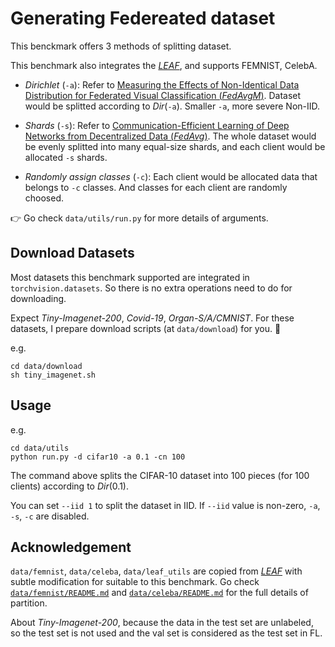 # Generating Federeated dataset

This benckmark offers 3 methods of splitting dataset.

This benchmark also integrates the [*LEAF*](https://github.com/TalwalkarLab/leaf), and supports FEMNIST, CelebA.

- *Dirichlet* (`-a`): Refer to [Measuring the Effects of Non-Identical Data Distribution for Federated Visual Classification (*FedAvgM*)](https://arxiv.org/abs/1909.06335). Dataset would be splitted according to $Dir$(`-a`). Smaller `-a`, more severe Non-IID.

- *Shards* (`-s`): Refer to [Communication-Efficient Learning of Deep Networks from Decentralized Data (*FedAvg*)](https://arxiv.org/abs/1602.05629). The whole dataset would be evenly splitted into many equal-size shards, and each client would be allocated `-s` shards.

- *Randomly assign classes* (`-c`): Each client would be allocated data that belongs to `-c` classes. And classes for each client are randomly choosed.


👉 Go check `data/utils/run.py` for more details of arguments.

## Download Datasets

Most datasets this benchmark supported are integrated in `torchvision.datasets`. So there is no extra operations need to do for downloading.

Expect *Tiny-Imagenet-200*, *Covid-19*, *Organ-S/A/CMNIST*. For these datasets, I prepare download scripts (at `data/download`) for you. 🤗

e.g.

```shell
cd data/download
sh tiny_imagenet.sh
```

## Usage

e.g.

```shell
cd data/utils
python run.py -d cifar10 -a 0.1 -cn 100
```

The command above splits the CIFAR-10 dataset into 100 pieces (for 100 clients) according to $Dir(0.1)$.

You can set `--iid 1` to split the dataset in IID. If `--iid` value is non-zero, `-a`, `-s`, `-c` are disabled.

## Acknowledgement

`data/femnist`, `data/celeba`, `data/leaf_utils` are copied from [*LEAF*](https://github.com/TalwalkarLab/leaf) with subtle modification for suitable to this benchmark. Go check [`data/femnist/README.md`](https://github.com/KarhouTam/FL-bench/tree/master/data/femnist#readme) and [`data/celeba/README.md`](https://github.com/KarhouTam/FL-bench/tree/master/data/celeba#readme) for the full details of partition.

About *Tiny-Imagenet-200*, because the data in the test set are unlabeled, so the test set is not used and the val set is considered as the test set in FL.

